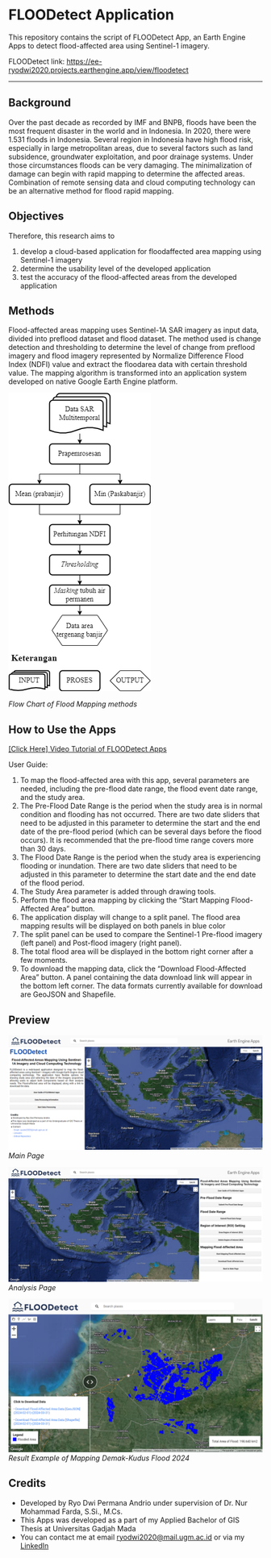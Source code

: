 # FLOODetect Application
This repository contains the script of FLOODetect App, an Earth Engine Apps to detect flood-affected area using Sentinel-1 imagery.

FLOODetect link: https://ee-ryodwi2020.projects.earthengine.app/view/floodetect

-------------------------
## Background
Over the past decade as recorded by IMF and BNPB, floods have been the
most frequent disaster in the world and in Indonesia. In 2020, there were 1.531 floods in Indonesia. Several region in Indonesia have high flood risk, especially in large metropolitan areas, due to several factors such as land subsidence, groundwater exploitation, and poor drainage systems. Under those circumstances floods can be very damaging. The minimalization of damage can begin with rapid mapping to determine the affected areas. Combination of remote sensing data and cloud computing technology can be an alternative method for flood rapid mapping.

## Objectives
Therefore, this research aims to 
1. develop a cloud-based application for floodaffected area mapping using Sentinel-1 imagery
2. determine the usability level of the developed application
3. test the accuracy of the flood-affected areas from the developed application

## Methods
Flood-affected areas mapping uses Sentinel-1A SAR imagery as input data, divided into preflood dataset and flood dataset. The method used is change detection and thresholding to determine the level of change from preflood imagery and flood imagery represented by Normalize Difference Flood Index (NDFI) value and extract the floodarea data with certain threshold value. The mapping algorithm is transformed into an application system developed on native Google Earth Engine platform. 

![Flow Chart](images/diagram_alir_proses.drawio.png 'Flow Chart of Flood Mapping methods')

*Flow Chart of Flood Mapping methods*

## How to Use the Apps
[[Click Here] Video Tutorial of FLOODetect Apps](https://s.id/VideoTutorialFLOODetect)

User Guide:
1. To map the flood-affected area with this app, several parameters are needed, including the pre-flood date range, the flood event date range, and the study area.
2. The Pre-Flood Date Range is the period when the study area is in normal condition and flooding has not occurred. There are two date sliders that need to be adjusted in this parameter to determine the start and the end date of the pre-flood period (which can be several days before the flood occurs). It is recommended that the pre-flood time range covers more than 30 days.
3. The Flood Date Range is the period when the study area is experiencing flooding or inundation. There are two date sliders that need to be adjusted in this parameter to determine the start date and the end date of the flood period.
4. The Study Area parameter is added through drawing tools.
5. Perform the flood area mapping by clicking the “Start Mapping Flood-Affected Area” button.
6. The application display will change to a split panel. The flood area mapping results will be displayed on both panels in blue color
7. The split panel can be used to compare the Sentinel-1 Pre-flood imagery (left panel) and Post-flood imagery (right panel).
8. The total flood area will be displayed in the bottom right corner after a few moments.
9. To download the mapping data, click the “Download Flood-Affected Area” button. A panel containing the data download link will appear in the bottom left corner. The data formats currently available for download are GeoJSON and Shapefile.

## Preview
![Main Page](images/main_page.png 'Main Page')
*Main Page*

![Analysis Page](images/analysis_page.png 'Analysis Page')
*Analysis Page*

![Result](images/result.png 'Result of Mapping Demak-Kudus Flood 2024')
*Result Example of Mapping Demak-Kudus Flood 2024*

## Credits
- Developed by Ryo Dwi Permana Andrio under supervision of Dr. Nur Mohammad Farda, S.Si., M.Cs.
- This Apps was developed as a part of my Applied Bachelor of GIS Thesis at Universitas Gadjah Mada
- You can contact me at email ryodwi2020@mail.ugm.ac.id or via my [LinkedIn](https://www.linkedin.com/in/ryo-dwi-permana-a-229aa9137 'LinkedIn')
    